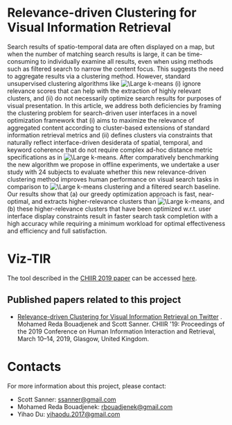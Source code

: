 # Relevance-driven Clustering for Visual Information Retrieval #
Search results of spatio-temporal data are often displayed on a map, but when the number of matching search results is large, it can be time-consuming to individually examine all results, even when using methods such as filtered search to narrow the content focus.  This suggests the need to aggregate results via a clustering method.  However, standard unsupervised clustering algorithms like <img src="https://latex.codecogs.com/svg.latex?\Large&space;k" title="\Large k" />-means (i) ignore relevance scores that can help with the extraction of highly relevant clusters, and (ii) do not necessarily optimize search results for purposes of visual presentation.  In this article, we address both deficiencies by framing the clustering problem for search-driven user interfaces in a novel optimization framework that (i) aims to maximize the relevance of aggregated content according to cluster-based extensions of standard information retrieval metrics and (ii) defines clusters via constraints that naturally reflect interface-driven desiderata of spatial, temporal, and keyword coherence that do not require complex ad-hoc distance metric specifications as in <img src="https://latex.codecogs.com/svg.latex?\Large&space;k" title="\Large k" />-means. After comparatively benchmarking the new algorithm we propose in offline experiments, we undertake a user study with 24 subjects to evaluate whether this new relevance-driven clustering method improves human performance on visual search tasks in comparison to <img src="https://latex.codecogs.com/svg.latex?\Large&space;k" title="\Large k" />-means clustering and a filtered search baseline.  Our results show that (a) our greedy optimization approach is fast, near-optimal, and extracts higher-relevance clusters than <img src="https://latex.codecogs.com/svg.latex?\Large&space;k" title="\Large k" />-means, and (b) these higher-relevance clusters that have been optimized w.r.t. user interface display constraints result in faster search task completion with a high accuracy while requiring a minimum workload for optimal effectiveness and efficiency and full satisfaction.

# Viz-TIR

The tool described in the [CHIIR 2019 paper](https://personal-sites.deakin.edu.au/~mohamedb/papers/p349-bouadjenek.pdf) can be accessed [here](http://206.12.91.26:8080/VizTIR/).





## Published papers related to this project

* [Relevance-driven Clustering for Visual Information Retrieval on Twitter](https://personal-sites.deakin.edu.au/~mohamedb/papers/p349-bouadjenek.pdf) . Mohamed Reda Bouadjenek and Scott Sanner. CHIIR '19: Proceedings of the 2019 Conference on Human Information Interaction and Retrieval, March 10–14, 2019, Glasgow, United Kingdom.


# Contacts #
For more information about this project, please contact:
* Scott Sanner: ssanner@gmail.com
* Mohamed Reda Bouadjenek: rbouadjenek@gmail.com
* Yihao Du: yihaodu.2017@gmail.com

